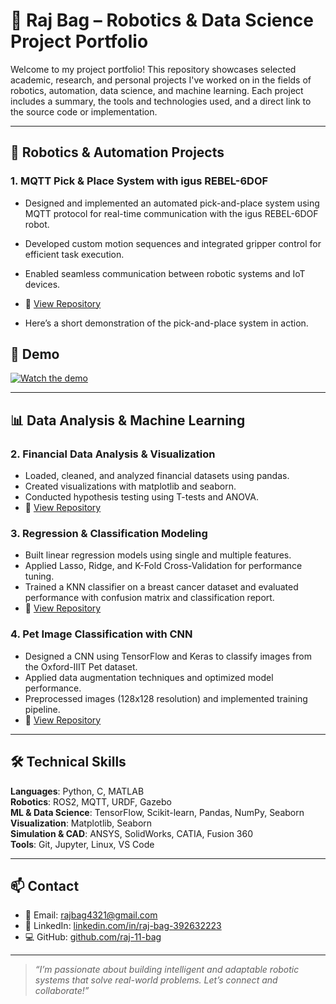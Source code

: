 # 🚀 Raj Bag – Robotics & Data Science Project Portfolio

Welcome to my project portfolio! This repository showcases selected academic, research, and personal projects I've worked on in the fields of robotics, automation, data science, and machine learning. Each project includes a summary, the tools and technologies used, and a direct link to the source code or implementation.

---

## 🤖 Robotics & Automation Projects

### 1. MQTT Pick & Place System with igus REBEL-6DOF
- Designed and implemented an automated pick-and-place system using MQTT protocol for real-time communication with the igus REBEL-6DOF robot.
- Developed custom motion sequences and integrated gripper control for efficient task execution.
- Enabled seamless communication between robotic systems and IoT devices.
- 🔗 [View Repository](https://github.com/Raj-11-Bag/igus-REBEL-6DOF-01)

- Here’s a short demonstration of the pick-and-place system in action.

## 🔧 Demo

[![Watch the demo](https://img.youtube.com/shorts/zuCRHZ35V98?si/0.jpg)](https://youtube.com/shorts/zuCRHZ35V98?si=_MTON7L70PKrNpHv)


---

## 📊 Data Analysis & Machine Learning

### 2. Financial Data Analysis & Visualization
- Loaded, cleaned, and analyzed financial datasets using pandas.
- Created visualizations with matplotlib and seaborn.
- Conducted hypothesis testing using T-tests and ANOVA.
- 🔗 [View Repository](https://github.com/raj-11-bag/Data-Analysis-Using-Python)

### 3. Regression & Classification Modeling
- Built linear regression models using single and multiple features.
- Applied Lasso, Ridge, and K-Fold Cross-Validation for performance tuning.
- Trained a KNN classifier on a breast cancer dataset and evaluated performance with confusion matrix and classification report.
- 🔗 [View Repository](https://github.com/raj-11-bag/Regression)

### 4. Pet Image Classification with CNN
- Designed a CNN using TensorFlow and Keras to classify images from the Oxford-IIIT Pet dataset.
- Applied data augmentation techniques and optimized model performance.
- Preprocessed images (128x128 resolution) and implemented training pipeline.
- 🔗 [View Repository](https://github.com/raj-11-bag/CNN)

---

## 🛠 Technical Skills

**Languages**: Python, C, MATLAB  
**Robotics**: ROS2, MQTT, URDF, Gazebo  
**ML & Data Science**: TensorFlow, Scikit-learn, Pandas, NumPy, Seaborn  
**Visualization**: Matplotlib, Seaborn  
**Simulation & CAD**: ANSYS, SolidWorks, CATIA, Fusion 360  
**Tools**: Git, Jupyter, Linux, VS Code

---

## 📫 Contact

- 📧 Email: rajbag4321@gmail.com  
- 🔗 LinkedIn: [linkedin.com/in/raj-bag-392632223](https://www.linkedin.com/in/raj-bag-392632223/)  
- 💻 GitHub: [github.com/raj-11-bag](https://github.com/raj-11-bag)

---

> _“I’m passionate about building intelligent and adaptable robotic systems that solve real-world problems. Let’s connect and collaborate!”_


